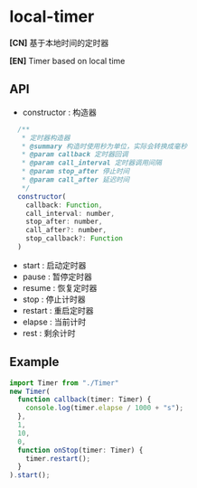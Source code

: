 # local-timer

**[CN]** 基于本地时间的定时器

**[EN]** Timer based on local time


## API

- constructor : 构造器
```javascript
  /**
   * 定时器构造器
   * @summary 构造时使用秒为单位，实际会转换成毫秒
   * @param callback 定时器回调
   * @param call_interval 定时器调用间隔
   * @param stop_after 停止时间
   * @param call_after 延迟时间
   */
  constructor(
    callback: Function,
    call_interval: number,
    stop_after: number,
    call_after?: number,
    stop_callback?: Function
  )
```
- start : 启动定时器
- pause : 暂停定时器
- resume : 恢复定时器
- stop : 停止计时器
- restart : 重启定时器
- elapse : 当前计时
- rest : 剩余计时


## Example
```javascript
import Timer from "./Timer"
new Timer(
  function callback(timer: Timer) {
    console.log(timer.elapse / 1000 + "s");
  },
  1,
  10,
  0,
  function onStop(timer: Timer) {
    timer.restart();
  }
).start();
```
